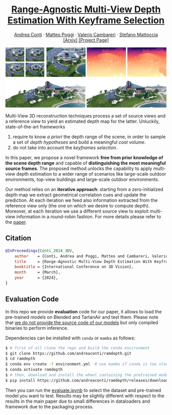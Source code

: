 <h1 align="center">
<a href="">Range-Agnostic Multi-View Depth Estimation With Keyframe Selection</a>
</h1>

<p>
<div align="center">
    <a href="https://andreaconti.github.io">Andrea Conti</a>
    &middot;
    <a href="https://mattpoggi.github.io">Matteo Poggi</a>
    &middot;
    <a href="">Valerio Cambareri</a>
    &middot;
    <a href="http://vision.deis.unibo.it/~smatt/Site/Home.html">Stefano Mattoccia</a>
</div>
<div align="center">
    <a href="https://arxiv.org/pdf/2212.00790.pdf">[Arxiv]</a>
    <a href="https://andreaconti.github.io/projects/range_agnostic_multi_view_depth">[Project Page]</a>
</div>
</p>

![](https://github.com/andreaconti/ramdepth/blob/main/media/teaser.png)

Multi-View 3D reconstruction techniques process a set of source views and a reference view to yield an estimated depth map for the latter. Unluckily, state-of-the-art frameworks

1. require to know _a priori_ the depth range of the scene, in order to sample a set of _depth hypotheses_ and build a meaningful _cost volume_.
2. do not take into account the _keyframes selection_.

In this paper, we propose a novel framework **free from prior knowledge of the scene depth range** and capable of **distinguishing the most meaningful source frames**. The proposed method unlocks the capability to apply multi-view depth estimation to a wider range of scenarios like large-scale outdoor environments, top-view buildings and large-scale outdoor environments.

Our method relies on an **iterative approach**: starting from a zero-initialized depth map we extract geometrical correlation cues and update the prediction. At each iteration we feed also information extracted from the reference view only (the one on which we desire to compute depth). 
Moreover, at each iteration we use a different source view to exploit multi-view information in a round-robin fashion. For more details please refer to the [paper]().

## Citation

```bibtex
@InProceedings{Conti_2024_3DV,
    author    = {Conti, Andrea and Poggi, Matteo and Cambareri, Valerio and Mattoccia, Stefano},
    title     = {Range-Agnostic Multi-View Depth Estimation With Keyframe Selection},
    booktitle = {International Conference on 3D Vision},
    month     = {March},
    year      = {2024},
}
```

## Evaluation Code

In this repo we provide __evaluation__ code for our paper, it allows to load the pre-trained models on Blended and TartanAir and test them. Please note that <u>we do not provide the source code of our models</u> but only compiled binaries to perform inference.

Dependencies can be installed with `conda` or `mamba` as follows:

```bash
$ # first of all clone the repo and build the conda environment
$ git clone https://github.com/andreaconti/ramdepth.git
$ cd ramdepth
$ conda env create -f environment.yml  # use mamba if conda is too slow
$ conda activate ramdepth
$ # then, download and install the wheel containing the pretrained models, available for linux, windows and macos
$ pip install https://github.com/andreaconti/ramdepth/releases/download/wheels%2Fv0.1.0/ramdepth-0.1.0-cp310-cp310-linux_x86_64.whl --no-deps
```

Then you can run the [evaluate.ipynb](https://github.com/andreaconti/ramdepth/blob/main/evaluate.ipynb) to select the dataset and pre-trained model you want to test. Results may be slightly different with respect to the results in the main paper due to small differences in dataloaders and framework due to the packaging process.